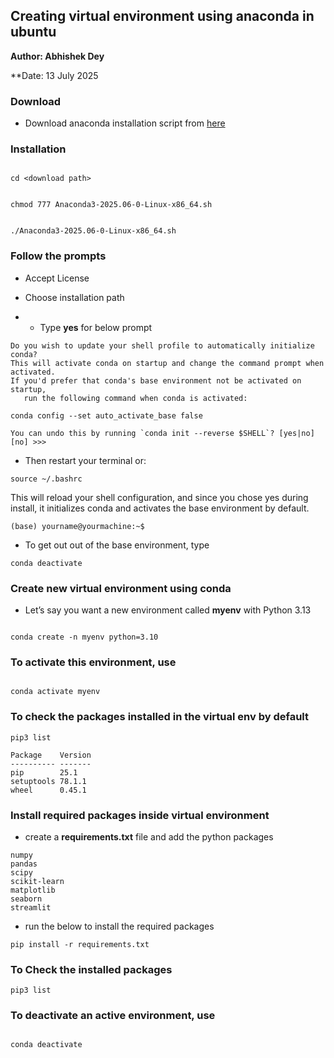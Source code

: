 

## Creating virtual environment using anaconda in ubuntu

**Author: Abhishek Dey**

**Date: 13 July 2025

### Download 


* Download anaconda installation script from [here](https://www.anaconda.com/download/)

### Installation 

```

cd <download path>


chmod 777 Anaconda3-2025.06-0-Linux-x86_64.sh


./Anaconda3-2025.06-0-Linux-x86_64.sh 

```

### Follow the prompts

* Accept License

* Choose installation path

* * Type **yes** for below prompt

```
Do you wish to update your shell profile to automatically initialize conda?
This will activate conda on startup and change the command prompt when activated.
If you'd prefer that conda's base environment not be activated on startup,
   run the following command when conda is activated:

conda config --set auto_activate_base false

You can undo this by running `conda init --reverse $SHELL`? [yes|no]
[no] >>>

```
* Then restart your terminal or:

```
source ~/.bashrc

```

This will reload your shell configuration, and since you chose yes during install, it initializes conda and activates the base environment by default.

```
(base) yourname@yourmachine:~$

```

* To get out out of the base environment, type

```
conda deactivate

```


### Create new virtual environment using conda


* Let’s say you want a new environment called **myenv** with Python 3.13

```

conda create -n myenv python=3.10

```

### To activate this environment, use

```

conda activate myenv

```

### To check the packages installed in the virtual env by default

```
pip3 list

```

```
Package    Version
---------- -------
pip        25.1
setuptools 78.1.1
wheel      0.45.1

```

### Install required packages inside virtual environment

* create a **requirements.txt** file and add the python packages

```
numpy
pandas
scipy
scikit-learn
matplotlib
seaborn
streamlit
```

* run the below to install the required packages

```
pip install -r requirements.txt

```

### To Check the installed packages

```
pip3 list

```



### To deactivate an active environment, use

```

conda deactivate

```